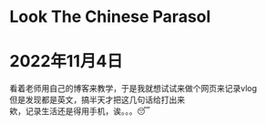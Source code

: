 # Look The Chinese Parasol
# 2022年11月4日
看着老师用自己的博客来教学，于是我就想试试来做个网页来记录vlog  
但是发现都是英文，搞半天才把这几句话给打出来  
欸，记录生活还是得用手机，诶。。。😴

